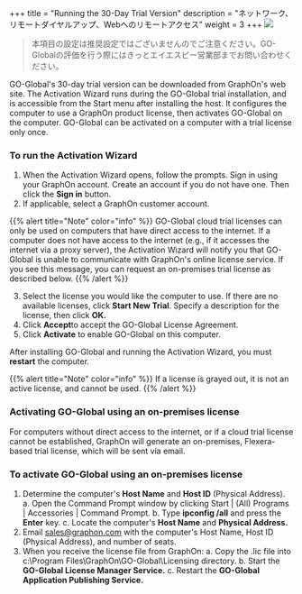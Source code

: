 +++
title = "Running the 30-Day Trial Version"
description = "ネットワーク、リモートダイヤルアップ、Webへのリモートアクセス"
weight = 3
+++
![](/images/2-3-1.png)
>本項目の設定は推奨設定ではございませんのでご注意ください。GO-Globalの評価を行う際にはきっとエイエスピー営業部までお問い合わせください。

GO-Global's 30-day trial version can be downloaded from GraphOn's web site. The Activation Wizard runs during the GO-Global trial installation, and is accessible from the Start menu after installing the host. It configures the computer to use a GraphOn product license, then activates GO-Global on the computer. GO-Global can be activated on a computer with a trial license only once.

### To run the Activation Wizard

1. When the Activation Wizard opens, follow the prompts. Sign in using your GraphOn account. Create an account if you do not have one. Then click the **Sign in** button.
2. If applicable, select a GraphOn customer account.

{{% alert title="Note" color="info" %}}
GO-Global cloud trial licenses can only be used on computers that have direct access to the internet. If a computer does not have access to the internet (e.g., if it accesses the internet via a proxy server), the Activation Wizard will notify you that GO-Global is unable to communicate with GraphOn's online license service. If you see this message, you can request an on-premises trial license as described below.
{{% /alert %}}

3. Select the license you would like the computer to use. If there are no available licenses, click **Start New Trial**. Specify a description for the license, then click **OK.**
4. Click **Accept**to accept the GO-Global License Agreement.
5. Click **Activate** to enable GO-Global on this computer.

After installing GO-Global and running the Activation Wizard, you must **restart** the computer.

{{% alert title="Note" color="info" %}}
If a license is grayed out, it is not an active license, and cannot be used.
{{% /alert %}}

### Activating GO-Global using an on-premises license

For computers without direct access to the internet, or if a cloud trial license cannot be established, GraphOn will generate an on-premises, Flexera-based trial license, which will be sent via email.

### To activate GO-Global using an on-premises license

1. Determine the computer's **Host Name** and **Host ID** (Physical Address).
  a. Open the Command Prompt window by clicking Start | (All) Programs | Accessories | Command Prompt.
  b. Type **ipconfig /all** and press the **Enter** key.
  c. Locate the computer's **Host Name** and **Physical Address.**
2. Email sales@graphon.com with the computer's Host Name, Host ID (Physical Address), and number of seats.
3. When you receive the license file from GraphOn:
  a. Copy the .lic file into c:\Program Files\GraphOn\GO-Global\Licensing directory.
  b. Start the **GO-Global License Manager Service.**
  c. Restart the **GO-Global Application Publishing Service.**

